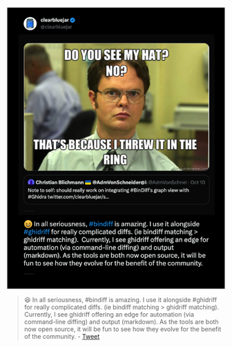 


[![ghidriff vs bindiff](../../static/img/ghidriff-v-bindiff.png)](https://twitter.com/clearbluejar/status/1712093656708976868)

> 😆 In all seriousness, #bindiff is amazing. I use it alongside #ghidriff for really complicated diffs. (ie bindiff matching > ghidriff matching).  Currently, I see ghidriff offering an edge for automation (via command-line diffing) and output (markdown). As the tools are both now open source, it will be fun to see how they evolve for the benefit of the community.  - [Tweet](https://twitter.com/clearbluejar/status/1712095731924779370)